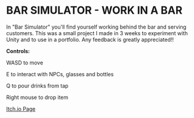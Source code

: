 # BAR SIMULATOR - WORK IN A BAR



In "Bar Simulator" you'll find yourself working behind the bar and serving customers. 
This was a small project I made in 3 weeks to experiment with Unity and to use in a portfolio.
Any feedback is greatly appreciated!!



**Controls:**

WASD to move

E to interact with NPCs, glasses and bottles

Q to pour drinks from tap

Right mouse to drop item



[Itch.io Page](https://cold-code-games.itch.io/bar-sim)
